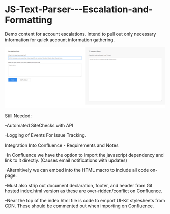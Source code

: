 # JS-Text-Parser---Escalation-and-Formatting
Demo content for account escalations. Intend to pull out only necessary information for quick account information gathering.


![Template Generator](/screenShot.png?raw=true "Template Generator")



Still Needed:

-Automated SiteChecks with API

-Logging of Events For Issue Tracking.


Integration Into Confluence - Requirements and Notes

-In Confluence we have the option to import the javascript dependency and link to it directly. (Causes email notifications with updates)

-Alternitively we can embed <script type='text/javascript'> </script> into the HTML macro to include all code on-page.

-Must also strip out document declaration, footer, and header from Git hosted index.html version as these are over-ridden/conflict on Confluence.

-Near the top of the index.html file is code to emport UI-Kit stylesheets from CDN. These should be commented out when importing on Confluence.
